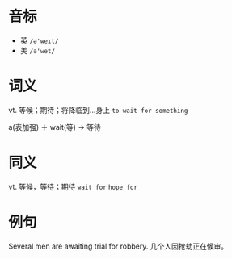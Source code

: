 # 音标

- 英 `/ə'weɪt/`
- 美 `/ə'wet/`

# 词义

vt. 等候；期待；将降临到…身上
`to wait for something`



a(表加强) ＋ wait(等) → 等待

# 同义

vt. 等候，等待；期待
`wait for` `hope for`

# 例句

Several men are awaiting trial for robbery.
几个人因抢劫正在候审。



